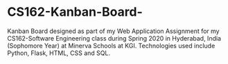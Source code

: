 # CS162-Kanban-Board-
Kanban Board designed as part of my Web Application Assignment for my CS162-Software Engineering class during Spring 2020 in Hyderabad, India (Sophomore Year) at Minerva Schools at KGI.  Technologies used include Python, Flask, HTML, CSS and SQL.
